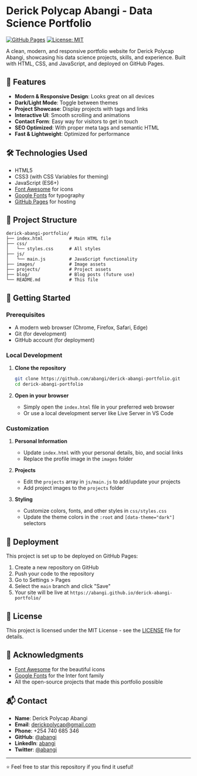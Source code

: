 # Derick Polycap Abangi - Data Science Portfolio

[![GitHub Pages](https://img.shields.io/badge/GitHub%20Pages-Live-blue)](https://abangi.github.io/derick-abangi-portfolio/)
[![License: MIT](https://img.shields.io/badge/License-MIT-yellow.svg)](https://opensource.org/licenses/MIT)

A clean, modern, and responsive portfolio website for Derick Polycap Abangi, showcasing his data science projects, skills, and experience. Built with HTML, CSS, and JavaScript, and deployed on GitHub Pages.

## 🚀 Features

- **Modern & Responsive Design**: Looks great on all devices
- **Dark/Light Mode**: Toggle between themes
- **Project Showcase**: Display projects with tags and links
- **Interactive UI**: Smooth scrolling and animations
- **Contact Form**: Easy way for visitors to get in touch
- **SEO Optimized**: With proper meta tags and semantic HTML
- **Fast & Lightweight**: Optimized for performance

## 🛠️ Technologies Used

- HTML5
- CSS3 (with CSS Variables for theming)
- JavaScript (ES6+)
- [Font Awesome](https://fontawesome.com/) for icons
- [Google Fonts](https://fonts.google.com/) for typography
- [GitHub Pages](https://pages.github.com/) for hosting

## 📂 Project Structure

```
derick-abangi-portfolio/
├── index.html          # Main HTML file
├── css/
│   └── styles.css      # All styles
├── js/
│   └── main.js         # JavaScript functionality
├── images/             # Image assets
├── projects/           # Project assets
├── blog/               # Blog posts (future use)
└── README.md           # This file
```

## 🚀 Getting Started

### Prerequisites

- A modern web browser (Chrome, Firefox, Safari, Edge)
- Git (for development)
- GitHub account (for deployment)

### Local Development

1. **Clone the repository**
   ```bash
   git clone https://github.com/abangi/derick-abangi-portfolio.git
   cd derick-abangi-portfolio
   ```

2. **Open in your browser**
   - Simply open the `index.html` file in your preferred web browser
   - Or use a local development server like Live Server in VS Code

### Customization

1. **Personal Information**
   - Update `index.html` with your personal details, bio, and social links
   - Replace the profile image in the `images` folder

2. **Projects**
   - Edit the `projects` array in `js/main.js` to add/update your projects
   - Add project images to the `projects` folder

3. **Styling**
   - Customize colors, fonts, and other styles in `css/styles.css`
   - Update the theme colors in the `:root` and `[data-theme="dark"]` selectors

## 🚀 Deployment

This project is set up to be deployed on GitHub Pages:

1. Create a new repository on GitHub
2. Push your code to the repository
3. Go to Settings > Pages
4. Select the `main` branch and click "Save"
5. Your site will be live at `https://abangi.github.io/derick-abangi-portfolio/`

## 📝 License

This project is licensed under the MIT License - see the [LICENSE](LICENSE) file for details.

## 🙏 Acknowledgments

- [Font Awesome](https://fontawesome.com/) for the beautiful icons
- [Google Fonts](https://fonts.google.com/) for the Inter font family
- All the open-source projects that made this portfolio possible

## 📬 Contact

- **Name**: Derick Polycap Abangi
- **Email**: derickpolycap@gmail.com
- **Phone**: +254 740 685 346
- **GitHub**: [@abangi](https://github.com/abangi)
- **LinkedIn**: [abangi](https://www.linkedin.com/in/abangi)
- **Twitter**: [@abangi](https://twitter.com/abangi)

---

⭐ Feel free to star this repository if you find it useful!

